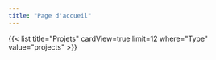 ```yaml
---
title: "Page d'accueil"
---
```


{{< list title="Projets" cardView=true limit=12 where="Type" value="projects" >}}